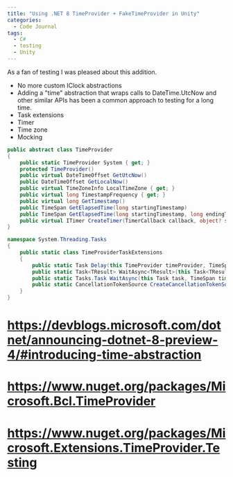 ```yaml
---
title: "Using .NET 8 TimeProvider + FakeTimeProvider in Unity"
categories:
  - Code Journal
tags:
  - C#
  - testing
  - Unity
---
```


As a fan of testing I was pleased about this addition.

- No more custom IClock abstractions
- Adding a "time" abstraction that wraps calls to DateTime.UtcNow and other similar APIs has been a common approach to testing for a long time.
- Task extensions
- Timer
- Time zone
- Mocking

```csharp
public abstract class TimeProvider
{
    public static TimeProvider System { get; }
    protected TimeProvider() 
    public virtual DateTimeOffset GetUtcNow()
    public DateTimeOffset GetLocalNow()
    public virtual TimeZoneInfo LocalTimeZone { get; }
    public virtual long TimestampFrequency { get; }
    public virtual long GetTimestamp()
    public TimeSpan GetElapsedTime(long startingTimestamp)
    public TimeSpan GetElapsedTime(long startingTimestamp, long endingTimestamp)
    public virtual ITimer CreateTimer(TimerCallback callback, object? state,TimeSpan dueTime, TimeSpan period)
}
```

```csharp
namespace System.Threading.Tasks
{
    public static class TimeProviderTaskExtensions
    {
        public static Task Delay(this TimeProvider timeProvider, TimeSpan delay, CancellationToken cancellationToken = default) 
        public static Task<TResult> WaitAsync<TResult>(this Task<TResult> task, TimeSpan timeout, TimeProvider timeProvider, CancellationToken cancellationToken = default)
        public static Tasks.Task WaitAsync(this Task task, TimeSpan timeout, TimeProvider timeProvider, CancellationToken cancellationToken = default)
        public static CancellationTokenSource CreateCancellationTokenSource(this TimeProvider timeProvider, TimeSpan delay)
    }
}
```

# https://devblogs.microsoft.com/dotnet/announcing-dotnet-8-preview-4/#introducing-time-abstraction
# https://www.nuget.org/packages/Microsoft.Bcl.TimeProvider
# https://www.nuget.org/packages/Microsoft.Extensions.TimeProvider.Testing

